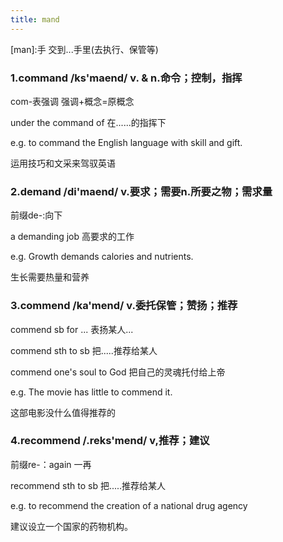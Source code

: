 ```yaml
---
title: mand
---
```


[man]:手   交到...手里(去执行、保管等)
### 1.command /ks'maend/ v. & n.命令；控制，指挥
com-表强调  强调+概念=原概念

under the command of 在......的指挥下

e.g. to command the English language with skill and gift.

运用技巧和文采来驾驭英语


### 2.demand /di'maend/ v.要求；需要n.所要之物；需求量  
前缀de-:向下

a demanding job 高要求的工作

e.g. Growth demands calories and nutrients.

生长需要热量和营养


### 3.commend /ka'mend/ v.委托保管；赞扬；推荐
commend sb for ...  表扬某人...

commend sth to sb  把.....推荐给某人

commend one's soul to God  把自己的灵魂托付给上帝

e.g. The movie has little to commend it.

这部电影没什么值得推荐的

### 4.recommend /.reks'mend/ v,推荐；建议
前缀re-：again 一再

recommend sth to sb  把.....推荐给某人

e.g. to recommend the creation of a national drug agency

建议设立一个国家的药物机构。


<style>
.page-meta {
    display: none;
}
</style>